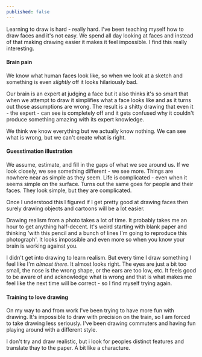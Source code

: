 ```yaml
---
published: false
---
```



Learning to draw is hard - really hard. I've been teaching myself how to draw faces and it's not easy. We spend all day looking at faces and instead of that making drawing easier it makes it feel impossible. I find this really interesting.

#### Brain pain

We know what human faces look like, so when we look at a sketch and something is even _slightly_ off it looks hilariously bad.

Our brain is an expert at judging a face but it also thinks it's so smart that when we attempt to draw it simplifies what a face looks like and as it turns out those assumptions are wrong. The result is a shitty drawing that even it - the expert - can see is completely off and it gets confused why it couldn't produce something amazing with its expert knowledge.

We think we know everything but we actually know nothing. We can see what is wrong, but we can't create what is right.

#### Guesstimation illustration

We assume, estimate, and fill in the gaps of what we see around us. If we look closely, we see something different - we see more. Things are nowhere near as simple as they seem. Life is complicated - even when it seems simple on the surface. Turns out the same goes for people and their faces. They look simple, but they are complicated.

Once I understood this I figured if I get pretty good at drawing faces then surely drawing objects and cartoons will be a lot easier.

Drawing realism from a photo takes a lot of time. It probably takes me an hour to get anything half-decent. It's weird starting with blank paper and thinking 'with this pencil and a bunch of lines I'm going to reproduce this photograph'. It looks impossible and even more so when you know your brain is working against you.

I didn't get into drawing to learn realism. But every time I draw something I feel like I'm _almost there_. It almost looks right. The eyes are just a bit too small, the nose is the wrong shape, or the ears are too low, etc. It feels good to be aware of and acknowledge what is wrong and that is what makes me feel like the next time will be correct - so I find myself trying again.

#### Training to love drawing

On my way to and from work I've been trying to have more fun with drawing. It's impossible to draw with precision on the train, so I am forced to take drawing less seriously. I've been drawing commuters and having fun playing around with a different style.

I don't try and draw realistic, but i look for peoples distinct features and translate thay to the paper. A bit like a characture.
